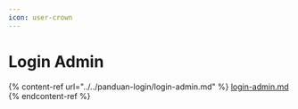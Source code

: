 ```yaml
---
icon: user-crown
---
```


# Login Admin

{% content-ref url="../../panduan-login/login-admin.md" %}
[login-admin.md](../../panduan-login/login-admin.md)
{% endcontent-ref %}
